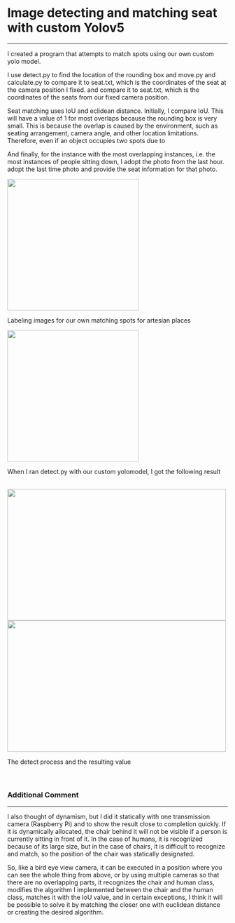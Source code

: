 # Image detecting and matching seat with custom Yolov5

---
I created a program that attempts to match spots using our own custom yolo model.

I use detect.py to find the location of the rounding box and move.py and calculate.py to compare it to seat.txt, which is the coordinates of the seat at the camera position I fixed. 
and compare it to seat.txt, which is the coordinates of the seats from our fixed camera position. 

Seat matching uses IoU and eclidean distance. Initially, I compare IoU. This will have a value of 1 for most overlaps because the rounding box is very small.
This is because the overlap is caused by the environment, such as seating arrangement, camera angle, and other location limitations.
Therefore, even if an object occupies two spots due to 

And finally, for the instance with the most overlapping instances, i.e. the most instances of people sitting down, 
I adopt the photo from the last hour. adopt the last time photo and provide the seat information for that photo.





<img src = "sampleImages/seat.png" width="300" height="300"/>

Labeling images for our own matching spots for artesian places

<img src = "sampleImages/example.jpg" width="300" height="300"/>

When I ran detect.py with our custom yolomodel, I got the following result

<br/>

<img src = "sampleImages/log.png" width="500" height="300"/>
<img src = "sampleImages/result.png" width="500" height="300"/>

The detect process and the resulting value
<br/>
<br/>
<br/>

### Additional Comment

---

I also thought of dynamism, but I did it statically with one transmission camera (Raspberry Pi) and to show the result close to completion quickly.
If it is dynamically allocated, the chair behind it will not be visible if a person is currently sitting in front of it. 
In the case of humans, it is recognized because of its large size, but in the case of chairs, it is difficult to recognize and match, 
so the position of the chair was statically designated.

So, like a bird eye view camera, it can be executed in a position where you can see the whole thing from above, or by using multiple cameras 
so that there are no overlapping parts, it recognizes the chair and human class, modifies the algorithm 
I implemented between the chair and the human class, matches it with the IoU value, and in certain exceptions, 
I think it will be possible to solve it by matching the closer one with euclidean distance or creating the desired algorithm.


